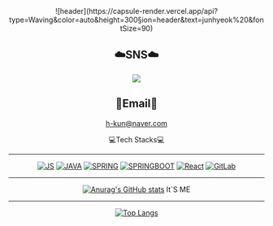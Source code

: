 
<div align=center> 
![header](https://capsule-render.vercel.app/api?type=Waving&color=auto&height=300&section=header&text=junhyeok%20&fontSize=90)
 
## ☁️SNS☁️
<a href="https://float.tistory.com/"><img src="https://img.shields.io/badge/blog-3DDC84?style=flat-square&logo=Blogger&logoColor=white"/></a>

## 📧Email📧
h-kun@naver.com

 
 💻Tech Stacks💻️
 * * * 
[![JS](https://img.shields.io/badge/JavaScript-F7DF1E?style=flat-square&logo=JavaScript&logoColor=black)](github.com/Joowon0220/TODO-List)
[![JAVA](https://img.shields.io/badge/java-007396?style=flat-square&logo=JAVA&logoColor=white)](github.com/Joowon0220/TODO-List)
[![SPRING](https://img.shields.io/badge/spring-6DB33F?style=flat-square&logo=spring&logoColor=white)](github.com/Joowon0220/TODO-List)
[![SPRINGBOOT](https://img.shields.io/badge/springboot-6DB33F?style=flat-square&logo=springboot&logoColor=white)](github.com/Joowon0220/TODO-List)
[![React](https://img.shields.io/badge/React-61DAFB?style=flat-square&logo=React&logoColor=white)](github.com/Joowon0220/TODO-List)
[![GitLab](https://img.shields.io/badge/GitLab-FCA121?style=flat-square&logo=gitlab&logoColor=white)](github.com/Joowon0220/TODO-List)

* * * 
[![Anurag's GitHub stats](https://github-readme-stats.vercel.app/api?username=anuraghazra)](https://github.com/anuraghazra/github-readme-stats) 
It`S ME
* * * 
[![Top Langs](https://github-readme-stats.vercel.app/api/top-langs/?username=anuraghazra&layout=compact)](https://github.com/anuraghazra/github-readme-stats)
</div>
